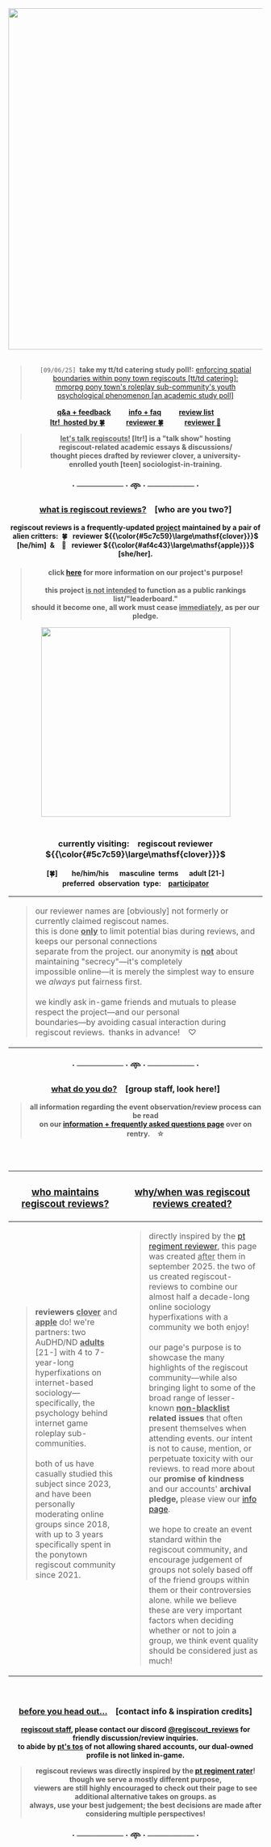 <div align="center">
<img src="https://i.postimg.cc/4yQfTR3B/image.png" width="675">
<br/>
<br/>

> `[09/06/25]` **take my tt/td catering study poll!:** [enforcing spatial\
> boundaries within pony town regiscouts [tt/td catering]:\
> mmorpg pony town's roleplay sub-community's youth\
> psychological phenomenon [an academic study poll]](https://forms.gle/HB9iJH3D1WUTcYoU9)

<b> [q&a + feedback](https://regiscout-reviews.straw.page)　 　[info + faq](https://rentry.co/regiscout-reviews-info)　 　[review list](https://rentry.co/regiscout-reviews)\
[ltr! hosted by 🍀](https://rentry.co/lets-talk-regiscouts)　　　[reviewer 🍀](https://github.com/regiscout-reviews-clover)　　　[reviewer 🍎](https://github.com/regiscout-reviews-apple) 

> **<ins>let's talk regiscouts!</ins> [ltr!]** is a "talk show" hosting\
> regiscout-related academic essays & discussions/\
> thought pieces drafted by **reviewer clover,** a university-\
> enrolled youth [teen] sociologist-in-training.

### · ──────── · 𖥸 · ──────── ·


<h3>
<ins>what is regiscout reviews?</ins>　[who are you two?]
</h3>

regiscout reviews is a frequently-updated [project](https://rentry.co/regiscout-reviews) maintained by a pair of\
alien critters: 🍀  **reviewer ${{\color{#5c7c59}\large\mathsf{clover}}}$** [he/him] &  🍎  **reviewer ${{\color{#af4c43}\large\mathsf{apple}}}$** [she/her]. 
> #### click [here](https://rentry.co/regiscout-ratings-info) for more information on our project's purpose!
> this project <ins>**is not intended**</ins> to function as a public rankings list/"leaderboard."</br>
> should it become one, all work must cease <ins>**immediately**</ins>, as per our pledge.

<img src="https://i.postimg.cc/Sx9bQBf7/ponies.png" width="375">
<br/>
<br/>

### **currently visiting:　regiscout reviewer ${{\color{#5c7c59}\large\mathsf{clover}}}$**
[🍀]　  he/him/his　 masculine terms　 adult [21-]\
preferred observation type:　<ins>participator</ins>
<br/>

|  |
| ------------- | 
| <blockquote> our reviewer names are [obviously] not formerly or currently claimed regiscout names.<br/> this is done <ins>**only**</ins> to limit potential bias during reviews, and keeps our personal connections<br/> separate from the project. our anonymity is <ins>**not**</ins> about maintaining "secrecy"—it's completely<br/> impossible online—it is merely the simplest way to ensure we *always* put fairness first.<br/><br/> we kindly ask in-game friends and mutuals to please respect the project—and our personal<br/>boundaries—by avoiding casual interaction during regiscout reviews. thanks in advance!　♡ </blockquote> |
### · ──────── · 𖥸 · ──────── ·


<h3><ins>what do you do?</ins>　[group staff, look here!]</h3>

> all information regarding the **event observation/review process** can be read\
> on our [information + frequently asked questions page](https://rentry.co/regiscout-reviews-info) over on rentry.　☆

<br/>
<br/>

</div>

| <h3><ins>who maintains regiscout reviews?</ins></h3> | <h3><ins>why/when was regiscout reviews created?</ins></h3> |
| ------------- | ------------- |
| <blockquote>**reviewers <ins>clover</ins>** and **<ins>apple</ins>** do! we're partners: two AuDHD/ND <ins>**adults**</ins> [21-] with 4 to 7-year-long hyperfixations on internet-based sociology—specifically, the psychology behind internet game roleplay sub-communities.<br/><br/> both of us have casually studied this subject since 2023, and have been personally moderating online groups since 2018, with up to 3 years specifically spent in the ponytown regiscout community since 2021.</blockquote>  <br /> | <blockquote> directly inspired by the [pt regiment reviewer](rentry.co/ptregimentrater), this page was created <ins>after</ins> them in september 2025. the two of us created regiscout-reviews to combine our almost half a decade-long online sociology hyperfixations with a community we both enjoy!<br/><br/>  our page's purpose is to showcase the many highlights of the regiscout community—while also bringing light to some of the broad range of lesser-known <b><ins>non-blacklist</ins> related issues</b> that often present themselves when attending events. our intent is not to cause, mention, or perpetuate toxicity with our reviews. to read more about our **promise of kindness** and our accounts' **archival pledge,** please view our [info page](https://rentry.co/regiscout-reviews-info).<br/><br/>  we hope to create an event standard within the regiscout community, and encourage judgement of groups not solely based off of the friend groups within them or their controversies alone. while we believe these are very important factors when deciding whether or not to join a group, we think event quality should be considered just as much! </blockquote> |
<div align="center">
<br/>
<h3>
<ins>before you head out...</ins>　[contact info & inspiration credits]
</h3>

<ins>**regiscout staff**</ins>, please contact our discord [@regiscout_reviews](https://discord.com/users/1412353928355516516) for friendly discussion/review inquiries.\
to abide by [pt's tos](https://pony.town/termsofservice.html) of not allowing shared accounts, our dual-owned profile is not linked in-game.

> regiscout reviews was directly inspired by the [pt regiment rater](https://rentry.co/ptregimentrater)!  though we serve a mostly different purpose,\
> viewers are still highly encouraged to check out their page to see additional alternative takes on groups. as\
> always, use your best judgement; <b>the best decisions are made after considering multiple perspectives!</b>

### · ──────── · 𖥸 · ──────── ·

</div>



